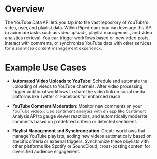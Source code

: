 # Overview

The YouTube Data API lets you tap into the vast repository of YouTube's video, user, and playlist data. Within Pipedream, you can leverage this API to automate tasks such as video uploads, playlist management, and video analytics retrieval. You can trigger workflows based on new video posts, interact with comments, or synchronize YouTube data with other services for a seamless content management experience.

# Example Use Cases

- **Automated Video Uploads to YouTube**: Schedule and automate the uploading of videos to YouTube channels. After video processing, trigger additional workflows to share the video link on social media platforms like Twitter or Facebook for enhanced reach.

- **YouTube Comment Moderation**: Monitor new comments on your YouTube videos. Use sentiment analysis with an app like Sentiment Analysis API to gauge viewer reactions, and automatically moderate comments based on predefined criteria or detected sentiment.

- **Playlist Management and Synchronization**: Create workflows that manage YouTube playlists, adding new videos automatically based on specific criteria or external triggers. Synchronize these playlists with other platforms like Spotify or SoundCloud, cross-posting content for diversified audience engagement.
